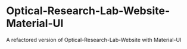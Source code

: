 # Optical-Research-Lab-Website-Material-UI
A refactored version of Optical-Research-Lab-Website with Material-UI
